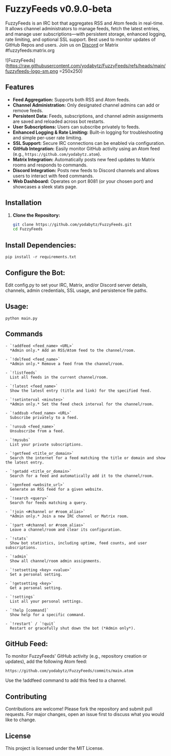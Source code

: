 # FuzzyFeeds v0.9.0-beta

FuzzyFeeds is an IRC bot that aggregates RSS and Atom feeds in real-time. It allows channel administrators to manage feeds, fetch the latest entries, and manage user subscriptions—with persistent storage, enhanced logging, rate limiting, and optional SSL support. Best used to monitor updates of GitHub Repos and users. Join us on [Discord](https://discord.gg/GWMetSSk) or Matrix #fuzzyfeeds:matrix.org

![FuzzyFeeds](https://raw.githubusercontent.com/yodabytz/FuzzyFeeds/refs/heads/main/fuzzyfeeds-logo-sm.png =250x250)

## Features

- **Feed Aggregation:** Supports both RSS and Atom feeds.
- **Channel Administration:** Only designated channel admins can add or remove feeds.
- **Persistent Data:** Feeds, subscriptions, and channel admin assignments are saved and reloaded across bot restarts.
- **User Subscriptions:** Users can subscribe privately to feeds.
- **Enhanced Logging & Rate Limiting:** Built-in logging for troubleshooting and simple per-user rate limiting.
- **SSL Support:** Secure IRC connections can be enabled via configuration.
- **GitHub Integration:** Easily monitor GitHub activity using an Atom feed (e.g., `https://github.com/yodabytz.atom`).
- **Matrix Integration:** Automatically posts new feed updates to Matrix rooms and responds to commands.
- **Discord Integration:** Posts new feeds to Discord channels and allows users to interact with feed commands.
- **Web Dashboard:** Operates on port 8081 (or your chosen port) and showcases a sleek stats page.

## Installation

1. **Clone the Repository:**

   ```bash
   git clone https://github.com/yodabytz/FuzzyFeeds.git
   cd FuzzyFeeds

## Install Dependencies:

```
pip install -r requirements.txt
```

## Configure the Bot:
Edit config.py to set your IRC, Matrix, and/or Discord server details, channels, admin credentials, SSL usage, and persistence file paths.

## Usage:
```
python main.py
```

## Commands
```
- `!addfeed <feed_name> <URL>`  
  *Admin only.* Add an RSS/Atom feed to the channel/room.

- `!delfeed <feed_name>`  
  *Admin only.* Remove a feed from the channel/room.

- `!listfeeds`  
  List all feeds in the current channel/room.

- `!latest <feed_name>`  
  Show the latest entry (title and link) for the specified feed.

- `!setinterval <minutes>`  
  *Admin only.* Set the feed check interval for the channel/room.

- `!addsub <feed_name> <URL>`  
  Subscribe privately to a feed.

- `!unsub <feed_name>`  
  Unsubscribe from a feed.

- `!mysubs`  
  List your private subscriptions.

- `!getfeed <title_or_domain>`  
  Search the internet for a feed matching the title or domain and show the latest entry.

- `!getadd <title_or_domain>`  
  Search for a feed and automatically add it to the channel/room.

- `!genfeed <website_url>`  
  Generate an RSS feed for a given website.

- `!search <query>`  
  Search for feeds matching a query.

- `!join <#channel or #room_alias>`  
  *Admin only.* Join a new IRC channel or Matrix room.

- `!part <#channel or #room_alias>`  
  Leave a channel/room and clear its configuration.

- `!stats`  
  Show bot statistics, including uptime, feed counts, and user subscriptions.

- `!admin`  
  Show all channel/room admin assignments.

- `!setsetting <key> <value>`  
  Set a personal setting.

- `!getsetting <key>`  
  Get a personal setting.

- `!settings`  
  List all your personal settings.

- `!help [command]`  
  Show help for a specific command.

- `!restart` / `!quit`  
  Restart or gracefully shut down the bot (*Admin only*).
```

## GitHub Feed:
To monitor FuzzyFeeds' GitHub activity (e.g., repository creation or updates), add the following Atom feed:
```
https://github.com/yodabytz/FuzzyFeeds/commits/main.atom
```
Use the !addfeed command to add this feed to a channel.

## Contributing
Contributions are welcome! Please fork the repository and submit pull requests. For major changes, open an issue first to discuss what you would like to change.

## License
This project is licensed under the MIT License.
